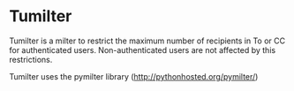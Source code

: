 Tumilter
========

Tumilter is a milter to restrict the maximum number of recipients
in To or CC for authenticated users.  Non-authenticated
users are not affected by this restrictions.

Tumilter uses the pymilter library (http://pythonhosted.org/pymilter/) 


